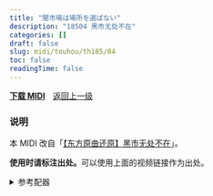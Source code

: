 ```yaml
---
title: "闇市場は場所を選ばない"
description: "18504 黑市无处不在"
categories: []
draft: false
slug: midi/touhou/th185/04
toc: false
readingTime: false
---
```


**[下载 MIDI](https://midi.strmnl.top/touhou/th185/th185_04.mid)**　[返回上一级](javascript:history.back(-1))

### 说明

本 MIDI 改自「[【东方原曲还原】黑市无处不在](https://www.bilibili.com/video/BV1b642137V3)」。

<b>使用时请标注出处。</b>可以使用上面的视频链接作为出处。

<details>

<summary>参考配器</summary>

通道　|音源　　　　　　　　　　|预设　　　　　　　　　|备注　　　　　　　　　　　　
-------|----|----|----
1|4Knob PopD|未知|
2|4Knob PopD|未知|
3|Retrologue|Elite Lead|可能使用了音色自带的颤音预设，默认用CC1调节
4|STUDIO Canvas SD-90|Sax Section|
5|STUDIO Canvas SD-90|Romantic Tp|
6|Trilian|Retro 60's Mute|
7|Trilian|Hardcore Finger|bass部分扒谱可能有误
8|Electri6ity|Rickenbacker Amped|
10|Triebwerk|Triebwerk Drum Kit 6|
10|Groove Agent 4/5|Dam Hard|也许是叠了一层？

</details>

